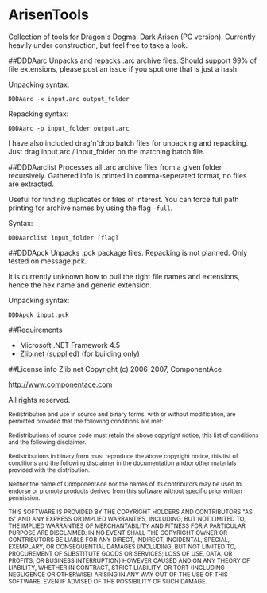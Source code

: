 # ArisenTools
Collection of tools for Dragon's Dogma: Dark Arisen (PC version). Currently heavily under construction, but feel free to take a look.

##DDDAarc
Unpacks and repacks .arc archive files. Should support 99% of file extensions, please post an issue if you spot one that is just a hash.

Unpacking syntax:
```
DDDAarc -x input.arc output_folder
```

Repacking syntax:
```
DDDAarc -p input_folder output.arc
```

I have also included drag'n'drop batch files for unpacking and repacking. Just drag input.arc / input_folder on the matching batch file.

##DDDAarclist
Processes all .arc archive files from a given folder recursively. Gathered info is printed in comma-seperated format, no files are extracted.

Useful for finding duplicates or files of interest. You can force full path printing for archive names by using the flag `-full`.

Syntax:
```
DDDAarclist input_folder [flag]
```

##DDDApck
Unpacks .pck package files. Repacking is not planned. Only tested on message.pck.

It is currently unknown how to pull the right file names and extensions, hence the hex name and generic extension.

Unpacking syntax:
```
DDDApck input.pck
```

##Requirements
* Microsoft .NET Framework 4.5
* [Zlib.net (supplied)](http://www.componentace.com/zlib_.NET.htm) (for building only)

##License info Zlib.net
Copyright (c) 2006-2007, ComponentAce

http://www.componentace.com

All rights reserved.

<sub>Redistribution and use in source and binary forms, with or without modification, are permitted provided that the following conditions are met:</sub>

<sub>Redistributions of source code must retain the above copyright notice, this list of conditions and the following disclaimer.</sub>

<sub>Redistributions in binary form must reproduce the above copyright notice, this list of conditions and the following disclaimer in the documentation and/or other materials provided with the distribution. </sub>

<sub>Neither the name of ComponentAce nor the names of its contributors may be used to endorse or promote products derived from this software without specific prior written permission. </sub>

<sub>THIS SOFTWARE IS PROVIDED BY THE COPYRIGHT HOLDERS AND CONTRIBUTORS "AS IS" AND ANY EXPRESS OR IMPLIED WARRANTIES, INCLUDING, BUT NOT LIMITED TO, THE IMPLIED WARRANTIES OF MERCHANTABILITY AND FITNESS FOR A PARTICULAR PURPOSE ARE DISCLAIMED. IN NO EVENT SHALL THE COPYRIGHT OWNER OR CONTRIBUTORS BE LIABLE FOR ANY DIRECT, INDIRECT, INCIDENTAL, SPECIAL, EXEMPLARY, OR CONSEQUENTIAL DAMAGES (INCLUDING, BUT NOT LIMITED TO, PROCUREMENT OF SUBSTITUTE GOODS OR SERVICES; LOSS OF USE, DATA, OR PROFITS; OR BUSINESS INTERRUPTION) HOWEVER CAUSED AND ON ANY THEORY OF LIABILITY, WHETHER IN CONTRACT, STRICT LIABILITY, OR TORT (INCLUDING NEGLIGENCE OR OTHERWISE) ARISING IN ANY WAY OUT OF THE USE OF THIS SOFTWARE, EVEN IF ADVISED OF THE POSSIBILITY OF SUCH DAMAGE.</sub>